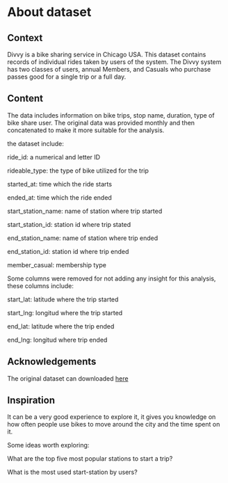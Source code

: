 # About dataset

## Context

Divvy is a bike sharing service in Chicago USA. This dataset contains records of individual rides taken by users of the system. The Divvy system has two classes of users, annual Members, and Casuals who purchase passes good for a single trip or a full day.

## Content

The data includes information on bike trips, stop name, duration, type of bike share user. The original data was provided monthly and then concatenated to make it more suitable for the analysis.

the dataset include:

ride_id: a numerical and letter ID

rideable_type: the type of bike utilized for the trip

started_at: time which the ride starts

ended_at: time which the ride ended

start_station_name: name of station where trip started

start_station_id: station id where trip stated

end_station_name: name of station where trip ended

end_station_id: station id where trip ended

member_casual: membership type

Some columns were removed for not adding any insight for this analysis, these columns include:

start_lat: latitude where the trip started

start_lng: longitud where the trip started

end_lat: latitude where the trip ended

end_lng: longitud where trip ended


## Acknowledgements

The original dataset can downloaded <a href="https://divvy-tripdata.s3.amazonaws.com/index.html" target="blank">here</a>

## Inspiration

It can be a very good experience to explore it, it gives you knowledge on how often people use bikes to move around the city and the time spent on it.

Some ideas worth exploring:

What are the top five most popular stations to start a trip?

What is the most used start-station by users? 
